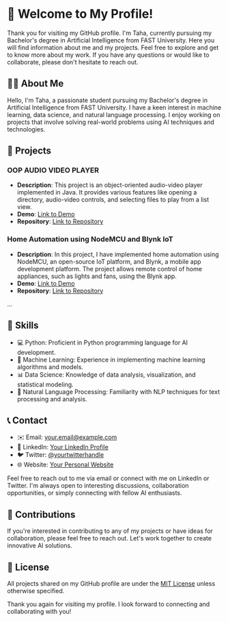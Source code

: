 # 👋 Welcome to My Profile!

Thank you for visiting my GitHub profile. I'm Taha, currently pursuing my Bachelor's degree in Artificial Intelligence from FAST University. Here you will find information about me and my projects. Feel free to explore and get to know more about my work. If you have any questions or would like to collaborate, please don't hesitate to reach out. 

## 🧑‍💻 About Me

Hello, I'm Taha, a passionate student pursuing my Bachelor's degree in Artificial Intelligence from FAST University. I have a keen interest in machine learning, data science, and natural language processing. I enjoy working on projects that involve solving real-world problems using AI techniques and technologies.

## 🚀 Projects

### OOP AUDIO VIDEO PLAYER

- **Description**: This project is an object-oriented audio-video player implemented in Java. It provides various features like opening a directory, audio-video controls, and selecting files to play from a list view.
- **Demo**: [Link to Demo](https://example.com)
- **Repository**: [Link to Repository](https://github.com/MuhammadTahaMustafa-06/AUDIO-VIDEO-PLAYER-OOP-PROJECT.git)

### Home Automation using NodeMCU and Blynk IoT

- **Description**: In this project, I have implemented home automation using NodeMCU, an open-source IoT platform, and Blynk, a mobile app development platform. The project allows remote control of home appliances, such as lights and fans, using the Blynk app.
- **Demo**: [Link to Demo](https://example.com)
- **Repository**: [Link to Repository](https://github.com/MuhammadTahaMustafa-06/HOME-AUTOMATION-NODE-MCU.git)

...

## 🔧 Skills

- 💻 Python: Proficient in Python programming language for AI development.
- 🧠 Machine Learning: Experience in implementing machine learning algorithms and models.
- 📊 Data Science: Knowledge of data analysis, visualization, and statistical modeling.
- 🤖 Natural Language Processing: Familiarity with NLP techniques for text processing and analysis.

## 📞 Contact

- ✉️ Email: your.email@example.com
- 💼 LinkedIn: [Your LinkedIn Profile](https://www.linkedin.com/in/muahmmad-taha-mustafa-83aa4092/)
- 🐦 Twitter: [@yourtwitterhandle](https://twitter.com/yourtwitterhandle)
- 🌐 Website: [Your Personal Website](https://www.yourwebsite.com)

Feel free to reach out to me via email or connect with me on LinkedIn or Twitter. I'm always open to interesting discussions, collaboration opportunities, or simply connecting with fellow AI enthusiasts.

## 🤝 Contributions

If you're interested in contributing to any of my projects or have ideas for collaboration, please feel free to reach out. Let's work together to create innovative AI solutions.

## 📄 License

All projects shared on my GitHub profile are under the [MIT License](LICENSE) unless otherwise specified.

Thank you again for visiting my profile. I look forward to connecting and collaborating with you!
